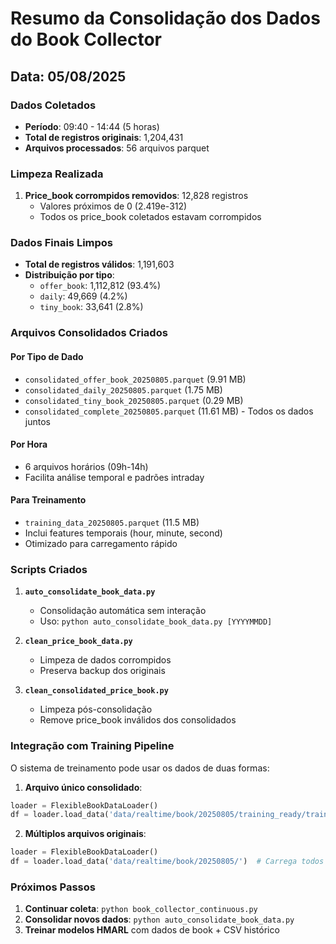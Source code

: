 # Resumo da Consolidação dos Dados do Book Collector

## Data: 05/08/2025

### Dados Coletados
- **Período**: 09:40 - 14:44 (5 horas)
- **Total de registros originais**: 1,204,431
- **Arquivos processados**: 56 arquivos parquet

### Limpeza Realizada
1. **Price_book corrompidos removidos**: 12,828 registros
   - Valores próximos de 0 (2.419e-312)
   - Todos os price_book coletados estavam corrompidos

### Dados Finais Limpos
- **Total de registros válidos**: 1,191,603
- **Distribuição por tipo**:
  - `offer_book`: 1,112,812 (93.4%)
  - `daily`: 49,669 (4.2%)
  - `tiny_book`: 33,641 (2.8%)

### Arquivos Consolidados Criados

#### Por Tipo de Dado
- `consolidated_offer_book_20250805.parquet` (9.91 MB)
- `consolidated_daily_20250805.parquet` (1.75 MB)
- `consolidated_tiny_book_20250805.parquet` (0.29 MB)
- `consolidated_complete_20250805.parquet` (11.61 MB) - Todos os dados juntos

#### Por Hora
- 6 arquivos horários (09h-14h)
- Facilita análise temporal e padrões intraday

#### Para Treinamento
- `training_data_20250805.parquet` (11.5 MB)
- Inclui features temporais (hour, minute, second)
- Otimizado para carregamento rápido

### Scripts Criados

1. **`auto_consolidate_book_data.py`**
   - Consolidação automática sem interação
   - Uso: `python auto_consolidate_book_data.py [YYYYMMDD]`

2. **`clean_price_book_data.py`**
   - Limpeza de dados corrompidos
   - Preserva backup dos originais

3. **`clean_consolidated_price_book.py`**
   - Limpeza pós-consolidação
   - Remove price_book inválidos dos consolidados

### Integração com Training Pipeline

O sistema de treinamento pode usar os dados de duas formas:

1. **Arquivo único consolidado**:
```python
loader = FlexibleBookDataLoader()
df = loader.load_data('data/realtime/book/20250805/training_ready/training_data_20250805.parquet')
```

2. **Múltiplos arquivos originais**:
```python
loader = FlexibleBookDataLoader()
df = loader.load_data('data/realtime/book/20250805/')  # Carrega todos os parquets
```

### Próximos Passos

1. **Continuar coleta**: `python book_collector_continuous.py`
2. **Consolidar novos dados**: `python auto_consolidate_book_data.py`
3. **Treinar modelos HMARL** com dados de book + CSV histórico